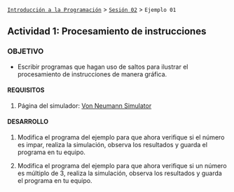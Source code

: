 [`Introducción a la Programación`](../../README.md) > [`Sesión 02`](../README.md) > `Ejemplo 01`

## Actividad 1: Procesamiento de instrucciones

### OBJETIVO

- Escribir programas que hagan uso de saltos para ilustrar el procesamiento de instrucciones de manera gráfica.

#### REQUISITOS

1. Página del simulador: [Von Neumann Simulator](http://vnsimulator.altervista.org/)

#### DESARROLLO

1. Modifica el programa del ejemplo para que ahora verifique si el número es impar, realiza la simulación, observa los resultados y guarda el programa en tu equipo.

2. Modifica el programa del ejemplo para que ahora verifique si un número es múltiplo de 3, realiza la simulación, observa los resultados y guarda el programa en tu equipo.
